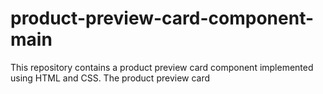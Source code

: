 # product-preview-card-component-main
This repository contains a product preview card component implemented using HTML and CSS. The product preview card
